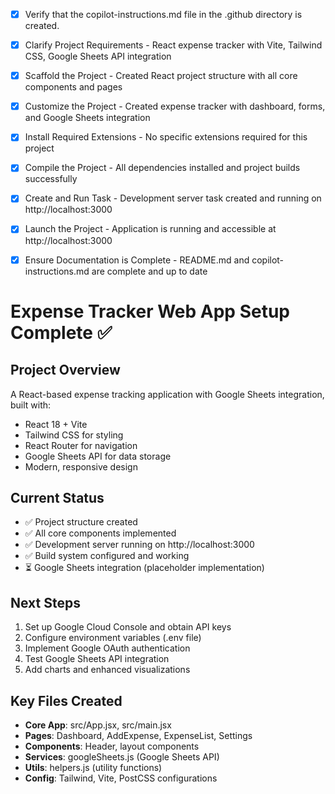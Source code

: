 <!-- Use this file to provide workspace-specific custom instructions to Copilot. For more details, visit https://code.visualstudio.com/docs/copilot/copilot-customization#_use-a-githubcopilotinstructionsmd-file -->
- [x] Verify that the copilot-instructions.md file in the .github directory is created.

- [x] Clarify Project Requirements - React expense tracker with Vite, Tailwind CSS, Google Sheets API integration

- [x] Scaffold the Project - Created React project structure with all core components and pages

- [x] Customize the Project - Created expense tracker with dashboard, forms, and Google Sheets integration

- [x] Install Required Extensions - No specific extensions required for this project

- [x] Compile the Project - All dependencies installed and project builds successfully

- [x] Create and Run Task - Development server task created and running on http://localhost:3000

- [x] Launch the Project - Application is running and accessible at http://localhost:3000

- [x] Ensure Documentation is Complete - README.md and copilot-instructions.md are complete and up to date

# Expense Tracker Web App Setup Complete ✅

## Project Overview
A React-based expense tracking application with Google Sheets integration, built with:
- React 18 + Vite
- Tailwind CSS for styling  
- React Router for navigation
- Google Sheets API for data storage
- Modern, responsive design

## Current Status
- ✅ Project structure created
- ✅ All core components implemented
- ✅ Development server running on http://localhost:3000
- ✅ Build system configured and working
- ⏳ Google Sheets integration (placeholder implementation)

## Next Steps
1. Set up Google Cloud Console and obtain API keys
2. Configure environment variables (.env file)
3. Implement Google OAuth authentication
4. Test Google Sheets API integration
5. Add charts and enhanced visualizations

## Key Files Created
- **Core App**: src/App.jsx, src/main.jsx
- **Pages**: Dashboard, AddExpense, ExpenseList, Settings
- **Components**: Header, layout components
- **Services**: googleSheets.js (Google Sheets API)
- **Utils**: helpers.js (utility functions)
- **Config**: Tailwind, Vite, PostCSS configurations

<!--
## Execution Guidelines
PROGRESS TRACKING:
- If any tools are available to manage the above todo list, use it to track progress through this checklist.
- After completing each step, mark it complete and add a summary.
- Read current todo list status before starting each new step.

COMMUNICATION RULES:
- Avoid verbose explanations or printing full command outputs.
- If a step is skipped, state that briefly (e.g. "No extensions needed").
- Do not explain project structure unless asked.
- Keep explanations concise and focused.

DEVELOPMENT RULES:
- Use '.' as the working directory unless user specifies otherwise.
- Avoid adding media or external links unless explicitly requested.
- Use placeholders only with a note that they should be replaced.
- Use VS Code API tool only for VS Code extension projects.
- Once the project is created, it is already opened in Visual Studio Code—do not suggest commands to open this project in Visual Studio again.
- If the project setup information has additional rules, follow them strictly.

FOLDER CREATION RULES:
- Always use the current directory as the project root.
- If you are running any terminal commands, use the '.' argument to ensure that the current working directory is used ALWAYS.
- Do not create a new folder unless the user explicitly requests it besides a .vscode folder for a tasks.json file.
- If any of the scaffolding commands mention that the folder name is not correct, let the user know to create a new folder with the correct name and then reopen it again in vscode.

EXTENSION INSTALLATION RULES:
- Only install extension specified by the get_project_setup_info tool. DO NOT INSTALL any other extensions.

PROJECT CONTENT RULES:
- If the user has not specified project details, assume they want a "Hello World" project as a starting point.
- Avoid adding links of any type (URLs, files, folders, etc.) or integrations that are not explicitly required.
- Avoid generating images, videos, or any other media files unless explicitly requested.
- If you need to use any media assets as placeholders, let the user know that these are placeholders and should be replaced with the actual assets later.
- Ensure all generated components serve a clear purpose within the user's requested workflow.
- If a feature is assumed but not confirmed, prompt the user for clarification before including it.
- If you are working on a VS Code extension, use the VS Code API tool with a query to find relevant VS Code API references and samples related to that query.

TASK COMPLETION RULES:
- Your task is complete when:
  - Project is successfully scaffolded and compiled without errors
  - copilot-instructions.md file in the .github directory exists in the project
  - README.md file exists and is up to date
  - User is provided with clear instructions to debug/launch the project

Before starting a new task in the above plan, update progress in the plan.
-->
